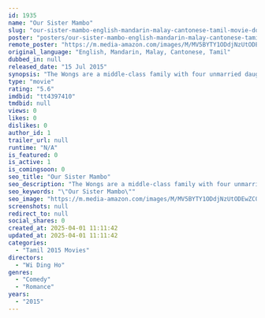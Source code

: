 ```yaml
---
id: 1935
name: "Our Sister Mambo"
slug: "our-sister-mambo-english-mandarin-malay-cantonese-tamil-movie-download"
poster: "posters/our-sister-mambo-english-mandarin-malay-cantonese-tamil-2015.jpg"
remote_poster: "https://m.media-amazon.com/images/M/MV5BYTY1ODdjNzUtODEwZC00ZTZkLWI3OTYtZGZjNTc1YmRlNjQ2XkEyXkFqcGdeQXVyMjg0MTI5NzQ@._V1_SX300.jpg"
original_language: "English, Mandarin, Malay, Cantonese, Tamil"
dubbed_in: null
released_date: "15 Jul 2015"
synopsis: "The Wongs are a middle-class family with four unmarried daughters. The father acts as the glue while Mambo, the third daughter and the protagonist, tries to get her sisters hitched."
type: "movie"
rating: "5.6"
imdbid: "tt4397410"
tmdbid: null
views: 0
likes: 0
dislikes: 0
author_id: 1
trailer_url: null
runtime: "N/A"
is_featured: 0
is_active: 1
is_comingsoon: 0
seo_title: "Our Sister Mambo"
seo_description: "The Wongs are a middle-class family with four unmarried daughters. The father acts as the glue while Mambo, the third daughter and the protagonist, tries to get her sisters hitched."
seo_keywords: "\"Our Sister Mambo\""
seo_image: "https://m.media-amazon.com/images/M/MV5BYTY1ODdjNzUtODEwZC00ZTZkLWI3OTYtZGZjNTc1YmRlNjQ2XkEyXkFqcGdeQXVyMjg0MTI5NzQ@._V1_SX300.jpg"
screenshots: null
redirect_to: null
social_shares: 0
created_at: 2025-04-01 11:11:42
updated_at: 2025-04-01 11:11:42
categories:
  - "Tamil 2015 Movies"
directors:
  - "Wi Ding Ho"
genres:
  - "Comedy"
  - "Romance"
years:
  - "2015"
---
```


